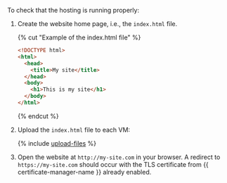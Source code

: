 To check that the hosting is running properly:

1. Create the website home page, i.e., the `index.html` file.

   {% cut "Example of the index.html file" %}

   ```html
   <!DOCTYPE html>
   <html>
     <head>
       <title>My site</title>
     </head>
     <body>
       <h1>This is my site</h1>
     </body>
   </html>
   ```

   {% endcut %}

1. Upload the `index.html` file to each VM:

   {% include [upload-files](../_common/upload-web-site-files.md) %}

1. Open the website at `http://my-site.com` in your browser. A redirect to `https://my-site.com` should occur with the TLS certificate from {{ certificate-manager-name }} already enabled.